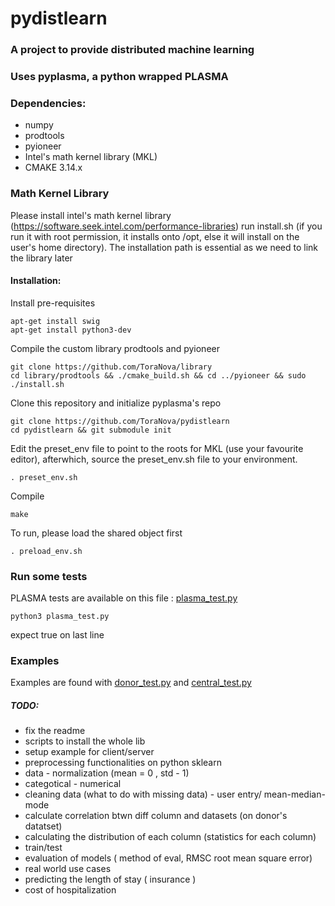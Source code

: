 # pydistlearn

### A project to provide distributed machine learning

### Uses pyplasma, a python wrapped PLASMA

### Dependencies:
* numpy
* prodtools
* pyioneer
* Intel's math kernel library (MKL)
* CMAKE 3.14.x

### Math Kernel Library

Please install intel's math kernel library (https://software.seek.intel.com/performance-libraries) 
run install.sh (if you run it with root permission, it installs onto /opt, else it will install on 
the user's home directory). The installation path is essential as we need to link the library later

#### Installation:

Install pre-requisites

	apt-get install swig
	apt-get install python3-dev

Compile the custom library prodtools and pyioneer

	git clone https://github.com/ToraNova/library
	cd library/prodtools && ./cmake_build.sh && cd ../pyioneer && sudo ./install.sh

Clone this repository and initialize pyplasma's repo

	git clone https://github.com/ToraNova/pydistlearn
	cd pydistlearn && git submodule init

Edit the preset_env file to point to the roots for MKL (use your favourite editor), afterwhich, 
source the preset_env.sh file to your environment.

	. preset_env.sh

Compile

	make

To run, please load the shared object first

	. preload_env.sh

### Run some tests
PLASMA tests are available on this file : [plasma_test.py](plasma_test.py)

	python3 plasma_test.py

expect true on last line

### Examples
Examples are found with [donor_test.py](donor_test.py) and [central_test.py](central_test.py)

##### TODO: 
* fix the readme
* scripts to install the whole lib
* setup example for client/server
* preprocessing functionalities on python sklearn
* 	data - normalization (mean = 0 , std - 1)
* 	categotical - numerical
* 	cleaning data (what to do with missing data) - user entry/ mean-median-mode
* 	calculate correlation btwn diff column and datasets (on donor's datatset)
* 	calculating the distribution of each column (statistics for each column)
* 	train/test
* evaluation of models ( method of eval, RMSC root mean square error)
* real world use cases
* predicting the length of stay ( insurance )
* cost of hospitalization
